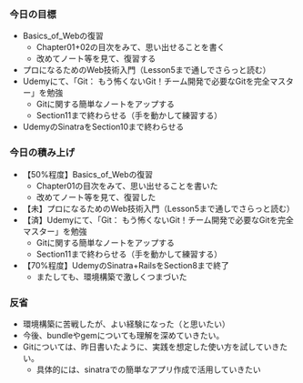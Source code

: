### 今日の目標
- Basics_of_Webの復習
    - Chapter01+02の目次をみて、思い出せることを書く
    - 改めてノート等を見て、復習する
- プロになるためのWeb技術入門（Lesson5まで通しでさらっと読む）
- Udemyにて、「Git： もう怖くないGit！チーム開発で必要なGitを完全マスター」を勉強
  - Gitに関する簡単なノートをアップする
  - Section11まで終わらせる（手を動かして練習する）
- UdemyのSinatraをSection10まで終わらせる

### 今日の積み上げ
- 【50%程度】Basics_of_Webの復習
    - Chapter01の目次をみて、思い出せることを書いた
    - 改めてノート等を見て、復習した
- 【未】プロになるためのWeb技術入門（Lesson5まで通しでさらっと読む）
- 【済】Udemyにて、「Git： もう怖くないGit！チーム開発で必要なGitを完全マスター」を勉強
  - Gitに関する簡単なノートをアップする
  - Section11まで終わらせる（手を動かして練習する）
- 【70%程度】UdemyのSinatra+RailsをSection8まで終了
  - またしても、環境構築で激しくつまづいた

### 反省
- 環境構築に苦戦したが、よい経験になった（と思いたい）
- 今後、bundleやgemについても理解を深めていきたい。
- Gitについては、昨日書いたように、実践を想定した使い方を試していきたい。
  - 具体的には、sinatraでの簡単なアプリ作成で活用していきたい